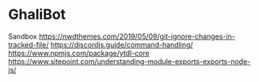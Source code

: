 # GhaliBot
 Sandbox
 https://nwdthemes.com/2019/05/09/git-ignore-changes-in-tracked-file/
 https://discordjs.guide/command-handling/
 https://www.npmjs.com/package/ytdl-core
 https://www.sitepoint.com/understanding-module-exports-exports-node-js/